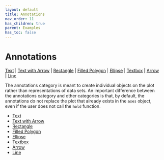 ```yaml
---
layout: default
title: Annotations
nav_order: 11
has_children: true
parent: Examples
has_toc: false
---
```

# Annotations

[Text](annotations/text.md) | [Text with Arrow](annotations/text-with-arrow.md) | [Rectangle](annotations/rectangle.md) | [Filled Polygon](annotations/filled-polygon.md) | [Ellipse](annotations/ellipse.md) | [Textbox](annotations/textbox.md) | [Arrow](annotations/arrow.md) | [Line](annotations/line.md)
 
The annotations category is meant to create individual objects on the plot rather than representations of data sets. An important difference between the annotations category and other categories is that, by default, the annotations do not replace the plot that already exists in the `axes` object, even if the user does not call the `hold` function.


- [Text](annotations/text.md)
- [Text with Arrow](annotations/text-with-arrow.md)
- [Rectangle](annotations/rectangle.md)
- [Filled Polygon](annotations/filled-polygon.md)
- [Ellipse](annotations/ellipse.md)
- [Textbox](annotations/textbox.md)
- [Arrow](annotations/arrow.md)
- [Line](annotations/line.md)


<!-- Generated with mdsplit: https://github.com/alandefreitas/mdsplit -->

